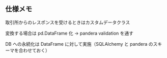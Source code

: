 ## 仕様メモ


取引所からのレスポンスを受けるときはカスタムデータクラス

変換する場合は pd.DataFrame 化 → pandera validation を通す

DB への永続化は DataFrame に対して実施（SQLAlchemy と pandera のスキーマを合わせておく）
